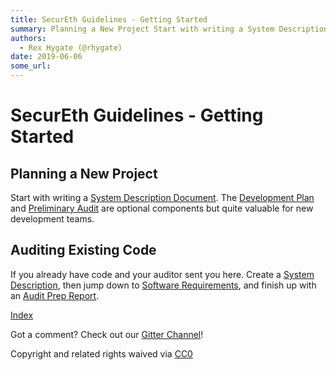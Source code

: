 ```yaml
---
title: SecurEth Guidelines - Getting Started
summary: Planning a New Project Start with writing a System Description Document. The Development Plan and Preliminary Audit are optional components but quite valuable for new development teams. Auditing Existing Code If you already have code and your auditor sent you here. Create a System Description, then jump down to Software Requirements, and finish up with an Audit Prep Report. Index Got a comment? Check out our Gitter Channel! Copyright and related rights waived via CC0
authors:
  - Rex Hygate (@rhygate)
date: 2019-06-06
some_url: 
---
```


# SecurEth Guidelines - Getting Started

## Planning a New Project

Start with writing a [System Description Document](github.com/SecurEth/guidelines/blob/master/project-planning/system-description.md). The [Development Plan](github.com/SecurEth/guidelines/blob/master/project-planning/development-plan.md) and [Preliminary Audit](github.com/SecurEth/guidelines/blob/master/project-planning/preliminary-audit.md) are optional components but quite valuable for new development teams.

## Auditing Existing Code

If you already have code and your auditor sent you here. Create a [System Description](github.com/SecurEth/guidelines/blob/master/project-planning/system-description.md), then jump down to [Software Requirements](github.com/SecurEth/guidelines/blob/master/development/software-requirements/), and finish up with an [Audit Prep Report](github.com/SecurEth/guidelines/blob/master/security-audit/audit-prep-report.md).

[Index](https://kauri.io/article/15f9b5cb2c644476ab8f68a9924f8549/v1/update-article)

Got a comment?  Check out our [Gitter Channel](https://gitter.im/SecurEth_Guidelines/community#)!

Copyright and related rights waived via [CC0](https://creativecommons.org/publicdomain/zero/1.0/)


